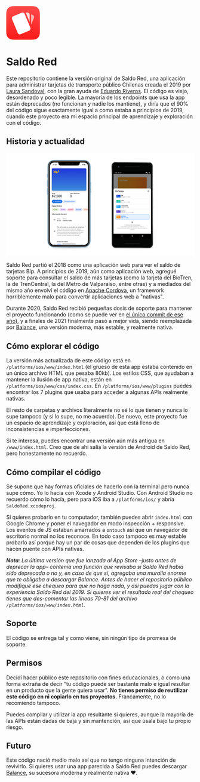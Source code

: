 <img src="Assets/AppIcon.png" width="90" alt="Ícono la aplicación de iOS">

# Saldo Red

Este repositorio contiene la versión original de Saldo Red, una aplicación para administrar tarjetas de transporte público Chilenas creada el 2019 por [Laura Sandoval](https://twitter.com/laurasideral), con la gran ayuda de [Eduardo Riveros](https://github.com/adderou). El código es viejo, desordenado y poco legible. La mayoría de los endpoints que usa la app están deprecados (no funcionan y nadie los mantiene), y diría que el 90% del código sigue exactamente igual a como estaba a principios de 2019, cuando este proyecto era mi espacio principal de aprendizaje y exploración con el código.

## Historia y actualidad

![Saldo Red en sus versiones para iOS y Android](Assets/Screenshots.png "Saldo Red en sus versiones para iOS y Android")

Saldo Red partió el 2018 como una aplicación web para ver el saldo de tarjetas Bip. A principios de 2019, aún como aplicación web, agregué soporte para consultar el saldo de más tarjetas (como la tarjeta del BioTren, la de TrenCentral, la del Metro de Valparaíso, entre otras) y a mediados del mismo año envolví el código en [Apache Cordova](https://es.wikipedia.org/wiki/Apache_Cordova), un framework horriblemente malo para convertir aplicaciones web a "nativas".

Durante 2020, Saldo Red recibió pequeñas dosis de soporte para mantener el proyecto funcionando (como se puede ver en [el único commit de ese año](https://github.com/laurasandoval/SaldoRed/commit/eb26ecbd0210d6f5810133eb19415202eb33075e)), y a finales de 2021 finalmente pasó a mejor vida, siendo reemplazada por [Balance](https://balanceapp.cl), una versión moderna, más estable, y realmente nativa.

## Cómo explorar el código

La versión más actualizada de este código está en `/platforms/ios/www/index.html` (el grueso de esta app estaba contenido en un único archivo HTML que pesaba 80kb). Los estilos CSS, que ayudaban a mantener la ilusión de app nativa, están en `/platforms/ios/www/css/index.css`.  En `/platforms/ios/www/plugins` puedes encontrar los 7 plugins que usaba para acceder a algunas APIs realmente nativas.

El resto de carpetas y archivos literalmente no sé lo que tienen y nunca lo supe tampoco (y si lo supe, no me acuerdo). De nuevo, este proyecto fue un espacio de aprendizaje y exploración, así que está lleno de inconsistencias e imperfecciones.

Si te interesa, puedes encontrar una versión aún más antigua en `/www/index.html`. Creo que de ahí salía la versión de Android de Saldo Red, pero honestamente no recuerdo.

## Cómo compilar el código

Se supone que hay formas oficiales de hacerlo con la terminal pero nunca supe cómo. Yo lo hacía con Xcode y Android Studio. Con Android Studio no recuerdo cómo lo hacía, pero para iOS iba a `/platforms/ios/` y abría `SaldoRed.xcodeproj`.

Si quieres probarlo en tu computador, también puedes abrir `index.html` con Google Chrome y poner el navegador en modo inspección + responsive. Los eventos de JS estaban amarrados a `ontouch` así que un navegador de escritorio normal no los reconoce. En todo caso tampoco es muy estable probarlo así porque hay un par de cosas que dependen de los plugins que hacen puente con APIs nativas.

_**Nota**: La última versión que fue lanzada al App Store –justo antes de deprecar la app– contenía una función que revisaba si Saldo Red había sido deprecada o no y, en caso de que sí, agregaba una muralla enorme que te obligaba a descargar Balance. Antes de hacer el repositorio público modifiqué ese chequeo para que no haga nada, y así puedas jugar con la experiencia Saldo Red del 2019. Si quieres ver el resultado real del chequeo tienes que des-comentar las líneas 70-81 del archivo `/platforms/ios/www/index.html`._

## Soporte

El código se entrega tal y como viene, sin ningún tipo de promesa de soporte.

## Permisos

Decidí hacer público este repositorio con fines educacionales, o como una forma extraña de decir "tu código puede ser bastante malo e igual resultar en un producto que la gente quiera usar". **No tienes permiso de reutilizar este código en ni copiarlo en tus proyectos.** Francamente, no lo recomiendo tampoco.

Puedes compilar y utilizar la app resultante si quieres, aunque la mayoría de las APIs están dadas de baja y sin mantención, así que úsala bajo tu propio riesgo.

## Futuro

Este código nació medio malo así que no tengo ninguna intención de revivirlo. Si quieres usar una app parecida a Saldo Red puedes descargar [Balance](https://balanceapp.cl), su sucesora moderna y realmente nativa ❤️.